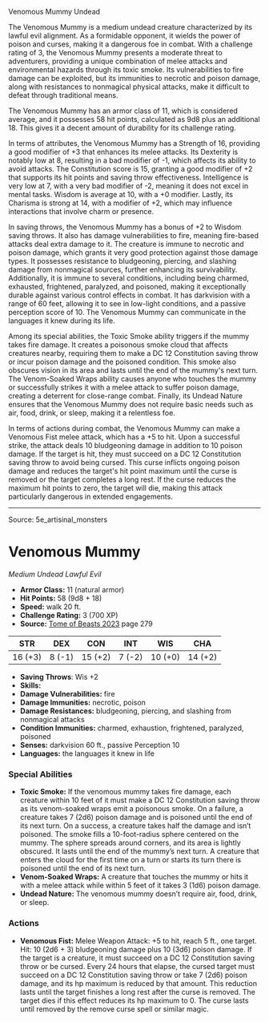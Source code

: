 <MonsterName/>Venomous Mummy</MonsterName>
<CreatureType/>Undead</CreatureType>

<summary>The Venomous Mummy is a medium undead creature characterized by its lawful evil alignment. As a formidable opponent, it wields the power of poison and curses, making it a dangerous foe in combat. With a challenge rating of 3, the Venomous Mummy presents a moderate threat to adventurers, providing a unique combination of melee attacks and environmental hazards through its toxic smoke. Its vulnerabilities to fire damage can be exploited, but its immunities to necrotic and poison damage, along with resistances to nonmagical physical attacks, make it difficult to defeat through traditional means. </summary>

<detail>

The Venomous Mummy has an armor class of 11, which is considered average, and it possesses 58 hit points, calculated as 9d8 plus an additional 18. This gives it a decent amount of durability for its challenge rating.

In terms of attributes, the Venomous Mummy has a Strength of 16, providing a good modifier of +3 that enhances its melee attacks. Its Dexterity is notably low at 8, resulting in a bad modifier of -1, which affects its ability to avoid attacks. The Constitution score is 15, granting a good modifier of +2 that supports its hit points and saving throw effectiveness. Intelligence is very low at 7, with a very bad modifier of -2, meaning it does not excel in mental tasks. Wisdom is average at 10, with a +0 modifier. Lastly, its Charisma is strong at 14, with a modifier of +2, which may influence interactions that involve charm or presence.

In saving throws, the Venomous Mummy has a bonus of +2 to Wisdom saving throws. It also has damage vulnerabilities to fire, meaning fire-based attacks deal extra damage to it. The creature is immune to necrotic and poison damage, which grants it very good protection against those damage types. It possesses resistance to bludgeoning, piercing, and slashing damage from nonmagical sources, further enhancing its survivability. Additionally, it is immune to several conditions, including being charmed, exhausted, frightened, paralyzed, and poisoned, making it exceptionally durable against various control effects in combat. It has darkvision with a range of 60 feet, allowing it to see in low-light conditions, and a passive perception score of 10. The Venomous Mummy can communicate in the languages it knew during its life.

Among its special abilities, the Toxic Smoke ability triggers if the mummy takes fire damage. It creates a poisonous smoke cloud that affects creatures nearby, requiring them to make a DC 12 Constitution saving throw or incur poison damage and the poisoned condition. This smoke also obscures vision in its area and lasts until the end of the mummy's next turn. The Venom-Soaked Wraps ability causes anyone who touches the mummy or successfully strikes it with a melee attack to suffer poison damage, creating a deterrent for close-range combat. Finally, its Undead Nature ensures that the Venomous Mummy does not require basic needs such as air, food, drink, or sleep, making it a relentless foe.

In terms of actions during combat, the Venomous Mummy can make a Venomous Fist melee attack, which has a +5 to hit. Upon a successful strike, the attack deals 10 bludgeoning damage in addition to 10 poison damage. If the target is hit, they must succeed on a DC 12 Constitution saving throw to avoid being cursed. This curse inflicts ongoing poison damage and reduces the target's hit point maximum until the curse is removed or the target completes a long rest. If the curse reduces the maximum hit points to zero, the target will die, making this attack particularly dangerous in extended engagements.</detail>



---

Source: 5e_artisinal_monsters

# Venomous Mummy

*Medium* *Undead* *Lawful Evil*

- **Armor Class:** 11 (natural armor)
- **Hit Points:** 58 (9d8 + 18)
- **Speed:** walk 20 ft.
- **Challenge Rating:** 3 (700 XP)
- **Source:** [Tome of Beasts 2023](https://koboldpress.com/kpstore/product/tome-of-beasts-1-2023-edition/) page 279

| STR | DEX | CON | INT | WIS | CHA |
| --- | --- | --- | --- | --- | --- |
| 16 (+3) | 8 (-1) | 15 (+2) | 7 (-2) | 10 (+0) | 14 (+2) |

- **Saving Throws**: Wis +2
- **Skills:** 
- **Damage Vulnerabilities:** fire
- **Damage Immunities:** necrotic, poison
- **Damage Resistances:** bludgeoning, piercing, and slashing from nonmagical attacks
- **Condition Immunities:** charmed, exhaustion, frightened, paralyzed, poisoned
- **Senses:** darkvision 60 ft., passive Perception 10
- **Languages:** the languages it knew in life

### Special Abilities

- **Toxic Smoke:** If the venomous mummy takes fire damage, each creature within 10 feet of it must make a DC 12 Constitution saving throw as its venom-soaked wraps emit a poisonous smoke. On a failure, a creature takes 7 (2d6) poison damage and is poisoned until the end of its next turn. On a success, a creature takes half the damage and isn’t poisoned. The smoke fills a 10-foot-radius sphere centered on the mummy. The sphere spreads around corners, and its area is lightly obscured. It lasts until the end of the mummy’s next turn. A creature that enters the cloud for the first time on a turn or starts its turn there is poisoned until the end of its next turn.
- **Venom-Soaked Wraps:** A creature that touches the mummy or hits it with a melee attack while within 5 feet of it takes 3 (1d6) poison damage.
- **Undead Nature:** The venomous mummy doesn’t require air, food, drink, or sleep.

### Actions

- **Venomous Fist:** Melee Weapon Attack: +5 to hit, reach 5 ft., one target. Hit: 10 (2d6 + 3) bludgeoning damage plus 10 (3d6) poison damage. If the target is a creature, it must succeed on a DC 12 Constitution saving throw or be cursed. Every 24 hours that elapse, the cursed target must succeed on a DC 12 Constitution saving throw or take 7 (2d6) poison damage, and its hp maximum is reduced by that amount. This reduction lasts until the target finishes a long rest after the curse is removed. The target dies if this effect reduces its hp maximum to 0. The curse lasts until removed by the remove curse spell or similar magic.


